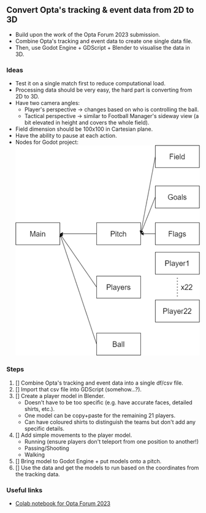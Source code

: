 ## Convert Opta's tracking & event data from 2D to 3D

- Build upon the work of the Opta Forum 2023 submission.
- Combine Opta's tracking and event data to create one single data file.
- Then, use Godot Engine + GDScript + Blender to visualise the data in 3D.

### Ideas

- Test it on a single match first to reduce computational load.
- Processing data should be very easy, the hard part is converting from 2D to 3D.
- Have two camera angles:
  - Player's perspective -> changes based on who is controlling the ball.
  - Tactical perspective -> similar to Football Manager's sideway view (a bit elevated in height and covers the whole field).
- Field dimension should be 100x100 in Cartesian plane.
- Have the ability to pause at each action.
- Nodes for Godot project:
  ![Godot project nodes](./nodes/Godot_nodes_v1.png)

### Steps

1. [] Combine Opta's tracking and event data into a single df/csv file.
2. [] Import that csv file into GDScript (somehow...?).
3. [] Create a player model in Blender.
   - Doesn't have to be too specific (e.g. have accurate faces, detailed shirts, etc.).
   - One model can be copy+paste for the remaining 21 players.
   - Can have coloured shirts to distinguish the teams but don't add any specific details.
4. [] Add simple movements to the player model.
   - Running (ensure players don't teleport from one position to another!)
   - Passing/Shooting
   - Walking
5. [] Bring model to Godot Engine + put models onto a pitch.
6. [] Use the data and get the models to run based on the coordinates from the tracking data.

### Useful links

- [Colab notebook for Opta Forum 2023](https://colab.research.google.com/drive/1jySoiZj885KzuEBgXA2vZ7mG76TUWFCM)
